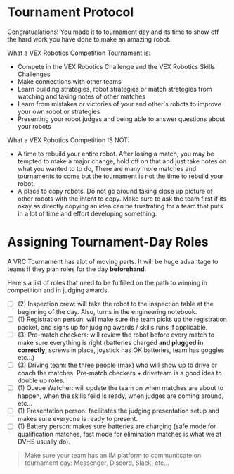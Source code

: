 # Tournament Protocol

Congratualations! You made it to tournament day and its time to show off the hard work you have done to make an amazing robot.

What a VEX Robotics Competition Tournament is:
- Compete in the VEX Robotics Challenge and the VEX Robotics Skills Challenges
- Make connections with other teams
- Learn building strategies, robot strategies or match strategies from watching and taking notes of other matches
- Learn from mistakes or victories of your and other's robots to improve your own robot or strategies
- Presenting your robot judges and being able to answer questions about your robots

What a VEX Robotics Competition IS NOT:
- A time to rebuild your entire robot. After losing a match, you may be tempted to make a major change, hold off on that and just take notes on what you wanted to to do, There are many more matches and tournaments to come but the tournament is not the time to rebuild your robot.
- A place to copy robots. Do not go around taking close up picture of other robots with the intent to copy. Make sure to ask the team first if its okay as directly copying an idea can be frustrating for a team that puts in a lot of time and effort developing something. 

# Assigning Tournament-Day Roles
A VRC Tournament has alot of moving parts. It will be huge advantage to teams if they plan roles for the day **beforehand**.

Here's a list of roles that need to be fulfilled on the path to winning in competition and in judging awards.
- [ ] (2) Inspection crew: will take the robot to the inspection table at the beginning of the day. Also, turns in the engineering notebook.
- [ ] (1) Registration person: will make sure the team picks up the registration packet, and signs up for judging awards / skills runs if applicable.
- [ ] (3) Pre-match checkers: will review the robot before every match to make sure everything is right (batteries charged **and plugged in correctly**, screws in place, joystick has OK batteries, team has goggles etc...)
- [ ] (3) Driving team: the three people (max) who will show up to drive or coach the matches. Pre-match checkers + driveteam is a good idea to double up roles.
- [ ] (1) Queue Watcher: will update the team on when matches are about to happen, when the skills feild is ready, when judges are coming around, etc...
- [ ] (1) Presentation person: facilitates the judging presentation setup and makes sure everyone is ready to present.
- [ ] (1) Battery person: makes sure batteries are charging (safe mode for qualification matches, fast mode for elimination matches is what we at DVHS usually do).

> Make sure your team has an IM platform to communitcate on tournament day: Messenger, Discord, Slack, etc... 